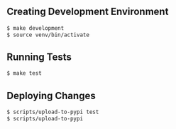 ## Creating Development Environment

```bash
$ make development
$ source venv/bin/activate
```

## Running Tests

```bash
$ make test
```

## Deploying Changes

```bash
$ scripts/upload-to-pypi test
$ scripts/upload-to-pypi
```
